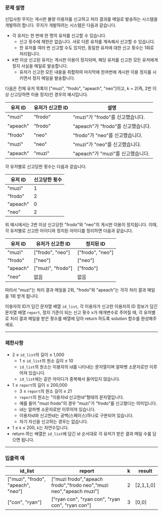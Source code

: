 ### 문제 설명

신입사원 무지는 게시판 불량 이용자를 신고하고 처리 결과를 메일로 발송하는 시스템을 개발하려 합니다. 무지가 개발하려는 시스템은 다음과 같습니다.

- 각 유저는 한 번에 한 명의 유저를 신고할 수 있습니다.
    - 신고 횟수에 제한은 없습니다. 서로 다른 유저를 계속해서 신고할 수 있습니다.
    - 한 유저를 여러 번 신고할 수도 있지만, 동일한 유저에 대한 신고 횟수는 1회로 처리됩니다.
- k번 이상 신고된 유저는 게시판 이용이 정지되며, 해당 유저를 신고한 모든 유저에게 정지 사실을 메일로 발송합니다.
    - 유저가 신고한 모든 내용을 취합하여 마지막에 한꺼번에 게시판 이용 정지를 시키면서 정지 메일을 발송합니다.

다음은 전체 유저 목록이 ["muzi", "frodo", "apeach", "neo"]이고, k = 2(즉, 2번 이상 신고당하면 이용 정지)인 경우의 예시입니다.

| 유저 ID | 유저가 신고한 ID | 설명 |
| --- | --- | --- |
| "muzi" | "frodo" | "muzi"가 "frodo"를 신고했습니다. |
| "apeach" | "frodo" | "apeach"가 "frodo"를 신고했습니다. |
| "frodo" | "neo" | "frodo"가 "neo"를 신고했습니다. |
| "muzi" | "neo" | "muzi"가 "neo"를 신고했습니다. |
| "apeach" | "muzi" | "apeach"가 "muzi"를 신고했습니다. |

각 유저별로 신고당한 횟수는 다음과 같습니다.

| 유저 ID | 신고당한 횟수 |
| --- | --- |
| "muzi" | 1 |
| "frodo" | 2 |
| "apeach" | 0 |
| "neo" | 2 |

위 예시에서는 2번 이상 신고당한 "frodo"와 "neo"의 게시판 이용이 정지됩니다. 이때, 각 유저별로 신고한 아이디와 정지된 아이디를 정리하면 다음과 같습니다.

| 유저 ID | 유저가 신고한 ID | 정지된 ID |
| --- | --- | --- |
| "muzi" | ["frodo", "neo"] | ["frodo", "neo"] |
| "frodo" | ["neo"] | ["neo"] |
| "apeach" | ["muzi", "frodo"] | ["frodo"] |
| "neo" | 없음 | 없음 |

따라서 "muzi"는 처리 결과 메일을 2회, "frodo"와 "apeach"는 각각 처리 결과 메일을 1회 받게 됩니다.

이용자의 ID가 담긴 문자열 배열 `id_list`, 각 이용자가 신고한 이용자의 ID 정보가 담긴 문자열 배열 `report`, 정지 기준이 되는 신고 횟수 `k`가 매개변수로 주어질 때, 각 유저별로 처리 결과 메일을 받은 횟수를 배열에 담아 return 하도록 solution 함수를 완성해주세요.

---

### 제한사항

- 2 ≤ `id_list`의 길이 ≤ 1,000
    - 1 ≤ `id_list`의 원소 길이 ≤ 10
    - `id_list`의 원소는 이용자의 id를 나타내는 문자열이며 알파벳 소문자로만 이루어져 있습니다.
    - `id_list`에는 같은 아이디가 중복해서 들어있지 않습니다.
- 1 ≤ `report`의 길이 ≤ 200,000
    - 3 ≤ `report`의 원소 길이 ≤ 21
    - `report`의 원소는 "이용자id 신고한id"형태의 문자열입니다.
    - 예를 들어 "muzi frodo"의 경우 "muzi"가 "frodo"를 신고했다는 의미입니다.
    - id는 알파벳 소문자로만 이루어져 있습니다.
    - 이용자id와 신고한id는 공백(스페이스)하나로 구분되어 있습니다.
    - 자기 자신을 신고하는 경우는 없습니다.
- 1 ≤ `k` ≤ 200, `k`는 자연수입니다.
- return 하는 배열은 `id_list`에 담긴 id 순서대로 각 유저가 받은 결과 메일 수를 담으면 됩니다.

---

### 입출력 예

| id_list | report | k | result |
| --- | --- | --- | --- |
| ["muzi", "frodo", "apeach", "neo"] | ["muzi frodo","apeach frodo","frodo neo","muzi neo","apeach muzi"] | 2 | [2,1,1,0] |
| ["con", "ryan"] | ["ryan con", "ryan con", "ryan con", "ryan con"] | 3 | [0,0] |